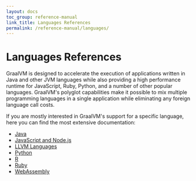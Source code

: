 ```yaml
---
layout: docs
toc_group: reference-manual
link_title: Languages References
permalink: /reference-manual/languages/
---
```


# Languages References

GraalVM is designed to accelerate the execution of applications written in Java and other JVM languages while also providing a high performance runtime for JavaScript, Ruby, Python, and a number of other popular languages.
GraalVM's polyglot capabilities make it possible to mix multiple programming languages in a single application while eliminating any foreign language call costs.

If you are mostly interested in GraalVM's support for a specific language, here you can find the most extensive documentation:
* [Java](java/README.md)
* [JavaScript and Node.js](https://github.com/oracle/graaljs/blob/master/docs/user/README.md)
* [LLVM Languages](llvm/README.md)
* [Python](https://github.com/oracle/graalpython/blob/master/docs/user/README.md)
* [R](https://github.com/oracle/fastr/blob/master/documentation/user/README.md)
* [Ruby](https://github.com/oracle/truffleruby/blob/master/doc/user/README.md)
* [WebAssembly](wasm/README.md)
